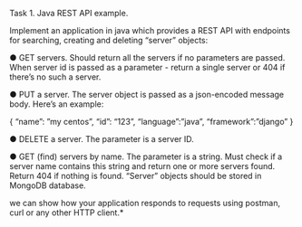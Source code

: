 Task 1. Java REST API example.

Implement an application in java which provides a REST API with endpoints for searching, creating and deleting “server” objects:

● GET servers. Should return all the servers if no parameters are passed. When server id is passed as a parameter - return a single server or 404 if there’s no such a server.

● PUT a server. The server object is passed as a json-encoded message body. Here’s an example:

{ “name”: ”my centos”, “id”: “123”, “language”:”java”, “framework”:”django” }

● DELETE a server. The parameter is a server ID.

● GET (find) servers by name. The parameter is a string. Must check if a server name contains this string and return one or more servers found. Return 404 if nothing is found. “Server” objects should be stored in MongoDB database.

we can show how your application responds to requests using postman, curl or any other HTTP client.*
